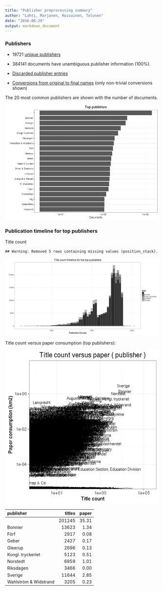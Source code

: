 ```yaml
---
title: "Publisher preprocessing summary"
author: "Lahti, Marjanen, Roivainen, Tolonen"
date: "2016-06-29"
output: markdown_document
---
```



### Publishers

 * 19721 [unique publishers](output.tables/publisher_accepted.csv)

 * 384141 documents have unambiguous publisher information (100%). 

 * [Discarded publisher entries](output.tables/publisher_discarded.csv)

 * [Conversions from original to final names](output.tables/publisher_conversion_nontrivial.csv) (only non-trivial conversions shown)


The 20 most common publishers are shown with the number of documents. 

![plot of chunk summarypublisher2](figure/summarypublisher2-1.png)

### Publication timeline for top publishers

Title count


```
## Warning: Removed 5 rows containing missing values (position_stack).
```

![plot of chunk summaryTop10pubtimeline](figure/summaryTop10pubtimeline-1.png)



Title count versus paper consumption (top publishers):

![plot of chunk publishertitlespapers](figure/publishertitlespapers-1.png)

|publisher             | titles| paper|
|:---------------------|------:|-----:|
|                      | 201245| 35.31|
|Bonnier               |  13623|  1.34|
|Förf                  |   2917|  0.08|
|Geber                 |   2427|  0.17|
|Gleerup               |   2696|  0.13|
|Kongl. tryckeriet     |   5123|  0.51|
|Norstedt              |   6859|  1.01|
|Riksdagen             |   3466|  0.00|
|Sverige               |  11644|  2.85|
|Wahlström & Widstrand |   3205|  0.23|
